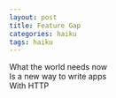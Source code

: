 ```yaml
---
layout: post
title: Feature Gap
categories: haiku
tags: haiku
---
```

What the world needs now  
Is a new way to write apps  
With HTTP  